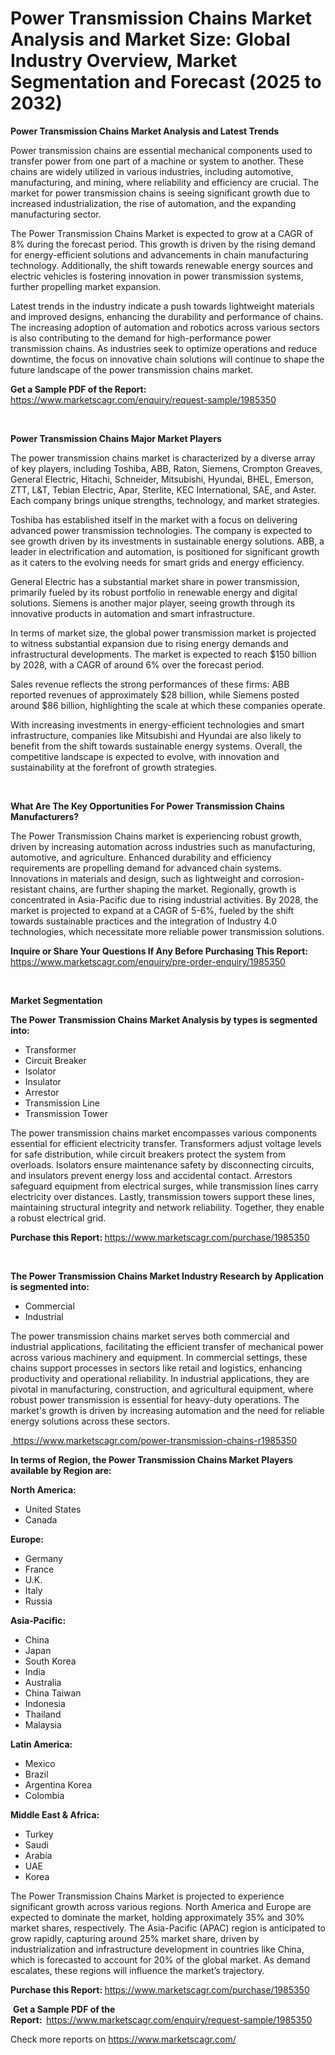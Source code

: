 <p><h1>Power Transmission Chains Market Analysis and Market Size: Global Industry Overview, Market Segmentation and Forecast (2025 to 2032)</h1></p><p><strong>Power Transmission Chains Market Analysis and Latest Trends</strong></p>
<p><p>Power transmission chains are essential mechanical components used to transfer power from one part of a machine or system to another. These chains are widely utilized in various industries, including automotive, manufacturing, and mining, where reliability and efficiency are crucial. The market for power transmission chains is seeing significant growth due to increased industrialization, the rise of automation, and the expanding manufacturing sector.</p><p>The Power Transmission Chains Market is expected to grow at a CAGR of 8% during the forecast period. This growth is driven by the rising demand for energy-efficient solutions and advancements in chain manufacturing technology. Additionally, the shift towards renewable energy sources and electric vehicles is fostering innovation in power transmission systems, further propelling market expansion.</p><p>Latest trends in the industry indicate a push towards lightweight materials and improved designs, enhancing the durability and performance of chains. The increasing adoption of automation and robotics across various sectors is also contributing to the demand for high-performance power transmission chains. As industries seek to optimize operations and reduce downtime, the focus on innovative chain solutions will continue to shape the future landscape of the power transmission chains market.</p></p>
<p><strong>Get a Sample PDF of the Report:&nbsp;</strong> <a href="https://www.marketscagr.com/enquiry/request-sample/1985350?utm_campaign=2667&utm_medium=2&utm_source=Github&utm_content=ia&utm_term=10042025&utm_id=power-transmission-chains">https://www.marketscagr.com/enquiry/request-sample/1985350</a></p>
<p>&nbsp;</p>
<p><strong>Power Transmission Chains Major Market Players</strong></p>
<p><p>The power transmission chains market is characterized by a diverse array of key players, including Toshiba, ABB, Raton, Siemens, Crompton Greaves, General Electric, Hitachi, Schneider, Mitsubishi, Hyundai, BHEL, Emerson, ZTT, L&T, Tebian Electric, Apar, Sterlite, KEC International, SAE, and Aster. Each company brings unique strengths, technology, and market strategies.</p><p>Toshiba has established itself in the market with a focus on delivering advanced power transmission technologies. The company is expected to see growth driven by its investments in sustainable energy solutions. ABB, a leader in electrification and automation, is positioned for significant growth as it caters to the evolving needs for smart grids and energy efficiency. </p><p>General Electric has a substantial market share in power transmission, primarily fueled by its robust portfolio in renewable energy and digital solutions. Siemens is another major player, seeing growth through its innovative products in automation and smart infrastructure.</p><p>In terms of market size, the global power transmission market is projected to witness substantial expansion due to rising energy demands and infrastructural developments. The market is expected to reach $150 billion by 2028, with a CAGR of around 6% over the forecast period.</p><p>Sales revenue reflects the strong performances of these firms: ABB reported revenues of approximately $28 billion, while Siemens posted around $86 billion, highlighting the scale at which these companies operate. </p><p>With increasing investments in energy-efficient technologies and smart infrastructure, companies like Mitsubishi and Hyundai are also likely to benefit from the shift towards sustainable energy systems. Overall, the competitive landscape is expected to evolve, with innovation and sustainability at the forefront of growth strategies.</p></p>
<p>&nbsp;</p>
<p><strong>What Are The Key Opportunities For Power Transmission Chains Manufacturers?</strong></p>
<p><p>The Power Transmission Chains market is experiencing robust growth, driven by increasing automation across industries such as manufacturing, automotive, and agriculture. Enhanced durability and efficiency requirements are propelling demand for advanced chain systems. Innovations in materials and design, such as lightweight and corrosion-resistant chains, are further shaping the market. Regionally, growth is concentrated in Asia-Pacific due to rising industrial activities. By 2028, the market is projected to expand at a CAGR of 5-6%, fueled by the shift towards sustainable practices and the integration of Industry 4.0 technologies, which necessitate more reliable power transmission solutions.</p></p>
<p><strong>Inquire or Share Your Questions If Any Before Purchasing This Report:</strong> <a href="https://www.marketscagr.com/enquiry/pre-order-enquiry/1985350?utm_campaign=2667&utm_medium=2&utm_source=Github&utm_content=ia&utm_term=10042025&utm_id=power-transmission-chains">https://www.marketscagr.com/enquiry/pre-order-enquiry/1985350</a></p>
<p>&nbsp;</p>
<p><strong>Market Segmentation</strong></p>
<p><strong>The Power Transmission Chains Market Analysis by types is segmented into:</strong></p>
<p><ul><li>Transformer</li><li>Circuit Breaker</li><li>Isolator</li><li>Insulator</li><li>Arrestor</li><li>Transmission Line</li><li>Transmission Tower</li></ul></p>
<p><p>The power transmission chains market encompasses various components essential for efficient electricity transfer. Transformers adjust voltage levels for safe distribution, while circuit breakers protect the system from overloads. Isolators ensure maintenance safety by disconnecting circuits, and insulators prevent energy loss and accidental contact. Arrestors safeguard equipment from electrical surges, while transmission lines carry electricity over distances. Lastly, transmission towers support these lines, maintaining structural integrity and network reliability. Together, they enable a robust electrical grid.</p></p>
<p><strong>Purchase this Report:&nbsp;</strong><a href="https://www.marketscagr.com/purchase/1985350?utm_campaign=2667&utm_medium=2&utm_source=Github&utm_content=ia&utm_term=10042025&utm_id=power-transmission-chains">https://www.marketscagr.com/purchase/1985350</a></p>
<p>&nbsp;</p>
<p><strong>The Power Transmission Chains Market Industry Research by Application is segmented into:</strong></p>
<p><ul><li>Commercial</li><li>Industrial</li></ul></p>
<p><p>The power transmission chains market serves both commercial and industrial applications, facilitating the efficient transfer of mechanical power across various machinery and equipment. In commercial settings, these chains support processes in sectors like retail and logistics, enhancing productivity and operational reliability. In industrial applications, they are pivotal in manufacturing, construction, and agricultural equipment, where robust power transmission is essential for heavy-duty operations. The market's growth is driven by increasing automation and the need for reliable energy solutions across these sectors.</p></p>
<p><a href="https://www.marketscagr.com/power-transmission-chains-r1985350?utm_campaign=2667&utm_medium=2&utm_source=Github&utm_content=ia&utm_term=10042025&utm_id=power-transmission-chains">&nbsp;https://www.marketscagr.com/power-transmission-chains-r1985350</a></p>
<p><strong>In terms of Region, the Power Transmission Chains Market Players available by Region are:</strong></p>
<p>
    <p> <strong> North America: </strong>
        <ul>
            <li>United States</li>
            <li>Canada</li>
        </ul>
        </p> 
    <p> <strong> Europe: </strong>
        <ul>
            <li>Germany</li>
            <li>France</li>
            <li>U.K.</li>
            <li>Italy</li>
            <li>Russia</li>
        </ul>
        </p> 
    <p> <strong> Asia-Pacific: </strong>
        <ul>
            <li>China</li>
            <li>Japan</li>
            <li>South Korea</li>
            <li>India</li>
            <li>Australia</li>
            <li>China Taiwan</li>
            <li>Indonesia</li>
            <li>Thailand</li>
            <li>Malaysia</li>
        </ul>
        </p> 
    <p> <strong> Latin America: </strong>
        <ul>
            <li>Mexico</li>
            <li>Brazil</li>
            <li>Argentina Korea</li>
            <li>Colombia</li>
        </ul>
        </p> 
    <p> <strong> Middle East & Africa: </strong>
        <ul>
            <li>Turkey</li>
            <li>Saudi</li>
            <li>Arabia</li>
            <li>UAE</li>
            <li>Korea</li>
        </ul>
    </p>
    </p>
<p><p>The Power Transmission Chains Market is projected to experience significant growth across various regions. North America and Europe are expected to dominate the market, holding approximately 35% and 30% market shares, respectively. The Asia-Pacific (APAC) region is anticipated to grow rapidly, capturing around 25% market share, driven by industrialization and infrastructure development in countries like China, which is forecasted to account for 20% of the global market. As demand escalates, these regions will influence the market’s trajectory.</p></p>
<p><strong>Purchase this Report: </strong><a href="https://www.marketscagr.com/purchase/1985350?utm_campaign=2667&utm_medium=2&utm_source=Github&utm_content=ia&utm_term=10042025&utm_id=power-transmission-chains">https://www.marketscagr.com/purchase/1985350</a></p>
<p>&nbsp;<strong>Get a Sample PDF of the Report:&nbsp;&nbsp;</strong><a href="https://www.marketscagr.com/enquiry/request-sample/1985350?utm_campaign=2667&utm_medium=2&utm_source=Github&utm_content=ia&utm_term=10042025&utm_id=power-transmission-chains">https://www.marketscagr.com/enquiry/request-sample/1985350</a></p>
<p><strong></strong></p>
<p>Check more reports on <a href="https://www.marketscagr.com/?utm_campaign=2667&utm_medium=2&utm_source=Github&utm_content=ia&utm_term=10042025&utm_id=power-transmission-chains">https://www.marketscagr.com/</a></p>